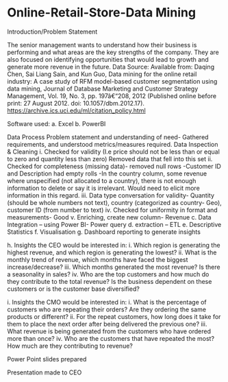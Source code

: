 # Online-Retail-Store-Data Mining
Introduction/Problem Statement

The senior management wants to understand how their business is performing and what areas are the key strengths of the company. They are also focused on identifying opportunities that would lead to growth and generate more revenue in the future.
Data Source: Available from: Daqing Chen, Sai Liang Sain, and Kun Guo, Data mining for the online retail industry: A case study of RFM model-based customer segmentation using data mining, Journal of Database Marketing and Customer Strategy Management, Vol. 19, No. 3, pp. 197â€“208, 2012 (Published online before print: 27 August 2012. doi: 10.1057/dbm.2012.17).
https://archive.ics.uci.edu/ml/citation_policy.html

Software used:
a.	Excel 
b.	PowerBI

Data Process
Problem statement and understanding of need- 
Gathered requirements, and understood metrics/measures required.
Data Inspection & Cleaning
i.	Checked for validity (I.e price should not be less than or equal to zero and quantity less than zero)
Removed data that fell into this set
ii.	Checked for completeness (missing data)- removed null rows
-Customer ID and Description had empty rolls
-In the country column, some revenue where unspecified (not allocated to a country), there is not enough information to delete or say it is irrelevant. Would need to elicit more information in this regard.
iii.	Data type conversation for validity- 
Quantity (should be whole numbers not text), country (categorized as country- Geo), customer ID (from number to text)
iv.	Checked for uniformity in format and measurements- Good
v.	Enriching, create new column- Revenue
c.	Data Integration – using Power BI- Power query
d.	extraction – ETL
e.	Descriptive Statistics
f.	Visualisation 
g.	Dashboard reporting to generate insights


h.	Insights the CEO would be interested in:
i.	Which region is generating the highest revenue, and which region is generating the lowest?
ii.	What is the monthly trend of revenue, which months have faced the biggest increase/decrease?
iii.	Which months generated the most revenue? Is there a seasonality in sales?
iv.	Who are the top customers and how much do they contribute to the total revenue? Is the business dependent on these customers or is the customer base diversified?


i.	Insights the CMO would be interested in:
i.	What is the percentage of customers who are repeating their orders? Are they ordering the same products or different?
ii.	For the repeat customers, how long does it take for them to place the next order after being delivered the previous one?
iii.	What revenue is being generated from the customers who have ordered more than once?
iv.	Who are the customers that have repeated the most? How much are they contributing to revenue?

Power Point slides prepared

Presentation made to CEO
